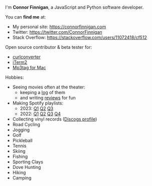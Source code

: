 I'm **Connor Finnigan**, a JavaScript and Python software developer.

You can **find me** at:
- My personal site: https://connorfinnigan.com
- Twitter: https://twitter.com/ConnorFinnigan
- Stack Overflow: https://stackoverflow.com/users/11072418/cf512

Open source contributor & beta tester for:
- [curlconverter](https://github.com/curlconverter/curlconverter)
- [iTerm2](https://github.com/gnachman/iTerm2)
- [Mp3tag for Mac](https://mp3tag.app/)

Hobbies:
- Seeing movies often at the theater:
    - keeping a [log](https://gist.github.com/cf512/1e0b5607fdb6a6ee1b52261bbab6c533) of them 
    - and writing [reviews](https://connorfinnigan.com/category/movie-reviews) for fun
- Making Spotify playlists:
    - 2023: [Q1](https://open.spotify.com/playlist/1weyvHxaMTkGdfalFAUL7w?si=a1732929389d42a5) [Q2](https://spotify.link/HQYNQCN3cEb) [Q3](https://spotify.link/MZwlMvQ3cEb)
    - 2022: [Q1](https://open.spotify.com/playlist/5flfAqivHKNR0dSLWCUsU2?si=544f7f07c3814fcb) [Q2](https://open.spotify.com/playlist/1RB4jrU3iLT1Csdf9mllmJ?si=aa1a4cedf5f74a9a) [Q3](https://open.spotify.com/playlist/44byJO4DZkZTaJPY2q3YTK?si=d5c9b277c9724c8d) [Q4](https://open.spotify.com/playlist/4KVINIUaQmvluI73BD8Qcq?si=873574733fb74871)
- Collecting vinyl records ([Discogs profile](https://www.discogs.com/user/cf512))
- Road Cycling
- Jogging
- Golf
- Pickleball
- Tennis
- Skiing
- Fishing
- Sporting Clays
- Dove Hunting
- Hiking
- Camping
